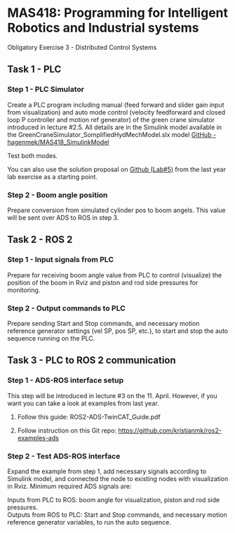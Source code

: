 # MAS418: Programming for Intelligent Robotics and Industrial systems
Obligatory Exercise 3 - Distributed Control Systems

## Task 1 - PLC 
### Step 1 - PLC Simulator
Create a PLC program including manual (feed forward and slider gain input from visualization) and auto mode control (velocity feedforward and closed loop P controller and motion ref generator) of the green crane simulator introduced in lecture #2.5. All details are in the Simulink model available in the GreenCraneSimulator_SomplifiedHydMechModel.slx model [GitHub - hagenmek/MAS418_SimulinkModel](https://github.com/hagenmek/MAS418_SimulinkModel)  

Test both modes.   

You can also use the solution proposal on [Github (Lab#5)](https://github.com/hagenmek/mas418_TwinCAT/tree/LAB%235/MAS418_LAB1/MAS418_LAB1/LabExercise/Simulator)
from the last year lab exercise as a starting point.

### Step 2 - Boom angle position
Prepare conversion from simulated cylinder pos to boom angels. This value will be sent over ADS to ROS in step 3. 

## Task 2 - ROS 2
### Step 1 - Input signals from PLC
Prepare for receiving boom angle value from PLC to control (visualize) the position of the boom in Rviz and piston and rod side pressures for monitoring.

### Step 2 - Output commands to PLC
Prepare sending Start and Stop commands, and necessary motion reference generator settings (vel SP, pos SP, etc.), to start and stop the auto sequence running on the PLC.

## Task 3 - PLC to ROS 2 communication
### Step 1 - ADS-ROS interface setup
This step will be introduced in lecture #3 on the 11. April. However, if you want you can take a look at examples from last year.

1. Follow this guide: ROS2-ADS-TwinCAT_Guide.pdf

2. Follow instruction on this Git repo: https://github.com/kristianmk/ros2-examples-ads

### Step 2 - Test ADS-ROS interface
Expand the example from step 1, add necessary signals according to Simulink model, and connected the node to existing nodes with visualization in Rviz. Minimum required ADS signals are:  

Inputs from PLC to ROS: boom angle for visualization, piston and rod side pressures.  
Outputs from ROS to PLC: Start and Stop commands, and necessary motion reference generator variables, to run the auto sequence.  

